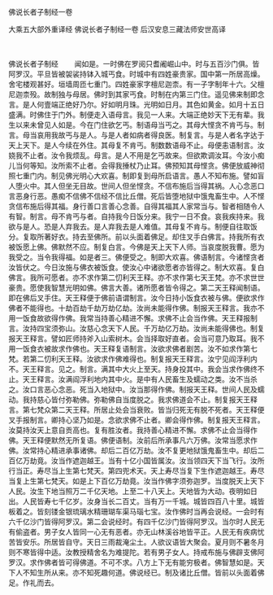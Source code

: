 佛说长者子制经一卷


大乘五大部外重译经
佛说长者子制经一卷
后汉安息三藏法师安世高译


　　

佛说长者子制经
　　闻如是。一时佛在罗阅只耆阇崛山中。时与五百沙门俱。皆阿罗汉。平旦皆被袈裟持钵入城丐食。时城中有四姓豪贵家。国中第一所居高燥。舍宅楼观甚好。垣墙周匝七重门。四姓豪家字檀尼迦柰。有一子字制年十六。父檀尼迦柰殁。故制独与母居。佛时到其家丐食。时制在内第三门住。遥见佛来制即念言。是人何壹端正绝好乃尔。好如明月珠。光明如日月。其色如黄金。如月十五日盛满。时佛住于门外。制便走入语母言。我见一人来。大端正绝妙天下无有辈。我生以来未曾见人如是。今在门住欲乞丐。制语母当丐之。其母大悭贪不肯丐与。制言。母当哀用我故丐与是人。与是人者如病者得良医。制复言。与是人者名字达于天上天下。是人今续在外住。其母复不肯丐。制数数语母不止。母便恚语制言。汝娆我不止者。汝令我烦乱。母言。是人不用是乞丐故来。但欲欺调汝耳。今汝小痴儿当何等知。汝所索不止者。会得我捶杖乃止耳。佛预知其母悭贪。佛便放威神彻照七重门内。制见佛光明心大欢喜。制即复到母所启语言。愚人不知布施。譬如盲人堕火中。其人但坐无目故。世间人但坐悭贪。不信布施后当得其祸。人心念恶口言恶身行恶。愚痴不信佛不信经不信比丘僧。死后皆堕地狱中饿鬼畜生中。人不悭贪信布施后得其福。身行善口言善心念善。自得其福其人家常当与。智者相随令人有智。制言。母不肯丐与者。自持我今日饭分来。我宁一日不食。哀我疾持来。我欲与是人。恐是人弃我去。是人弃我去是人难值。其母复不肯与。制便自往取饭分。复取所著好衣。持去至佛所。前以头面着佛足。却住叉手白佛言。持我所有衣被饭愿上佛。佛默然不应。制复白言。今佛是天上天下人师。当哀度脱我曹。愿为我受之。当令我得福。如是者三。佛便受之。制即大欢喜。佛语制言。今诸悭贪者汝皆伏之。今日汝施与佛衣被饭食。使汝心中诸欲愿者亦皆得之。制大欢喜。复白佛言。我所可愿者。亦不求作第二忉利天王释。亦不求作第七天王梵。亦不求世世豪贵。愿使我智慧光明如佛。佛言大善。诸所愿者皆令得之。第二天王释闻制语。即在佛后叉手住。天王释便于佛前语谓制言。汝今日持小饭食衣被与佛。便欲求作佛者不能得也。十劫百劫千劫万劫亿劫。汝尚未能得作佛。制报天王释言。我亦不用一饭食故欲得作佛。我常当持善心精进不懈。求佛不止会当作佛。天王释报制言。汝持四宝须弥山。汝慈心念天下人民。千万劫亿万劫。汝尚未能得佛也。制复报天王释言。譬如匠师持斧入山索树木。会当择取好直者。会当可意乃取耳。我不用一饭食衣被故求作佛也。天王释复语制言。汝欲求佛者剧苦。汝不如求作第七梵。若第二忉利天王释。汝欲求作佛难得也。制复报天王释言。汝宁见阎浮利内不。天王释言。见之。制言。满其中大火上至天。持身投其中。我会当求作佛终不止。天王释言。汝满阎浮利地内其中火。是中有人民畜生及蠕动之类。汝不当杀之。汝口言恶心念恶。死当入地狱中。汝当那得作佛。制报天王释。世间人民及蠕动。我持慈心皆付弥勒佛。弥勒佛自当度脱之。我求佛道会不止。制复报天王释言。第七梵众第二天王释。所居止处会当衰败。皆当归死无有脱不死者。天王释便叉手报制言。卿持心坚乃如是。念欲求佛不止者。卿会得作佛。制复报天王释言。汝莫持汝天上意自贡高也。复有胜汝者。我持善心精进不懈。求佛不止会当得作佛。天王释便默然无所复语。佛便语制。汝前后所承事凡六万佛。汝常当愿求作佛。汝常持心精进承事诸佛。却后二百亿万劫。汝不复更地狱饿鬼畜生中。却后二百亿万劫竟。汝当作遮迦越王。当有十亿小国皆属汝。汝当领四天下当飞行。汝所行当正。寿尽当上生第七梵天。第四兜术天。天上寿尽当复下生作遮迦越王。寿尽当复上生第七梵天。如是上下百亿万劫竟。汝当作佛字须弥迦罗。当度脱天上天下人民。汝生下地当照万二千亿天地。上至二十八天上。天地皆为大动。夜明如日出。人民皆寿七千亿岁。汝身当长二百丈。当有万一千城。城皆四百八十里。城皆板着之。皆刻镂金银琉璃水精珊瑚车渠马瑙七宝。汝作佛时当再会说经。一会时有六千亿沙门皆得阿罗汉。第二会说经时。有四千亿沙门皆得阿罗汉。当尔时人民无有偷盗者。男子女人皆同一心无有恶者。亦无山林溪谷地皆平正。人民无有疾病忧苦皆安乐。所居皆自守。天日三雨裁淹尘土。人欲议语皆大聚会。夏月则不暑冬月则不寒皆得中适。汝教授精舍名为难提陀。若有男子女人。持戒布施与佛辟支佛阿罗汉。求作佛者皆可得佛道。不可不求。八方上下无有能穷极者。佛智慧如是。天下人不知生所从来。亦不知死趣何道。佛说经已。制及诸比丘僧。皆前以头面着佛足。作礼而去。


